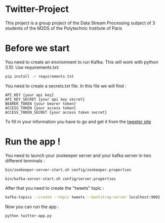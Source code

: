# Twitter-Project
This project is a group project of the Data Stream Processing subject of 3 students of the M2DS of the Polytechnic Institute of Paris

# Before we start

You need to create an environment to run Kafka. This will work with python 3.10. Use requirements.txt:

```bash
pip install -r requirements.txt
```

You need to create a secrets.txt file. In this file we will find :

```
API_KEY {your api key}
API_KEY_SECRET {your api key secret}
BEARER_TOKEN {your bearer token}
ACCESS_TOKEN {your access token}
ACCESS_TOKEN_SECRET {your access token secret}
```

To fill in your information you have to go and get it from the [tweeter site](https://developer.twitter.com/en/portal/dashboard)

# Run the app !

You need to launch your zookeeper server and your kafka server in two different terminals :

```bash
bin/zookeeper-server-start.sh config/zookeeper.properties
```

```bash
bin/kafka-server-start.sh config/server.properties
```

After that you need to create the "tweets" topic :

```bash
kafka-topics --create --topic tweets --bootstrap-server localhost:9092
```

Now you can run the app :

```bash
python twitter-app.py
```
